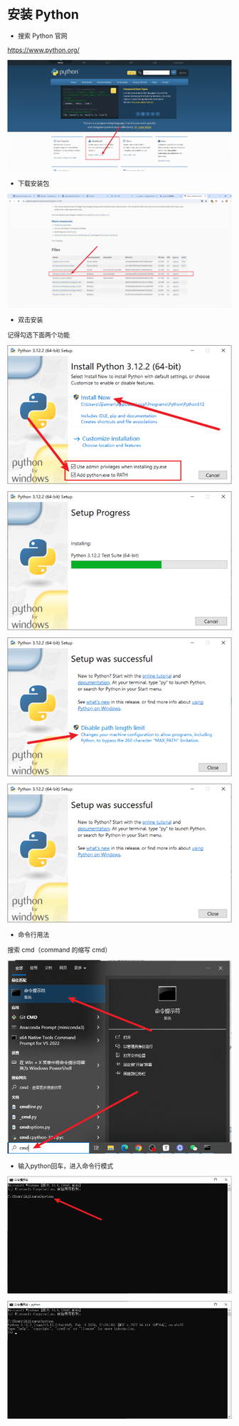 # 安装 Python

- 搜索 Python 官网

https://www.python.org/

![image-20240311093952969](./3_安装Python.assets/image-20240311093952969.png)





- 下载安装包

![image-20240311094023139](./3_安装Python.assets/image-20240311094023139.png)

- 双击安装

记得勾选下面两个功能

![image-20240311094136346](./3_安装Python.assets/image-20240311094136346.png)



![image-20240311094245598](./3_安装Python.assets/image-20240311094245598.png)

![image-20240311094317642](./3_安装Python.assets/image-20240311094317642.png)

![image-20240311094324222](./3_安装Python.assets/image-20240311094324222.png)

- 命令行用法

搜索 cmd（command 的缩写 cmd）

![image-20240311094434948](./3_安装Python.assets/image-20240311094434948.png)

- 输入python回车，进入命令行模式

![image-20240311094549616](./3_安装Python.assets/image-20240311094549616.png)

![image-20240311094604870](./3_安装Python.assets/image-20240311094604870.png)